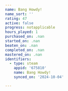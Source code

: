 ```yaml
---
name: Bang Howdy!
name_sort: ''
rating: 47
active: false
progress: notapplicable
hours_played: 1
purchased_on: .nan
started_on: .nan
beaten_on: .nan
completed_on: .nan
mastered_on: .nan
identifiers:
  - type: steam
    appid: '675810'
    name: Bang Howdy!
    synced_on: '2024-10-04'

---
```

